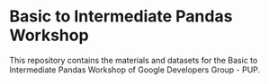 # Basic to Intermediate Pandas Workshop 
This repository contains the materials and datasets for the Basic to Intermediate Pandas Workshop of Google Developers Group - PUP.
